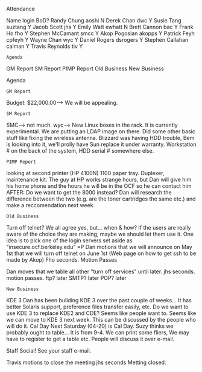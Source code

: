 Attendance

Name			login		BoD?
Randy Chung		aoshi		N
Derek Chan		dwc		Y
Susie Tang		suztang		Y
Jacob Scott		jhs		Y
Emily Watt		ewhatt		N
Brett Cannon		bac		Y
Frank Ho		fho		Y
Stephen McCamant	smcc		Y
Akop Pogosian		akopps		Y
Patrick Feyh		cpfeyh		Y
Wayne Chan		wyc		Y
Daniel Rogers		dsrogers	Y
Stephen Callahan	calman		Y
Travis Reynolds		tiv		Y


	Agenda
GM Report
SM Report
PIMP Report
Old Business
New Business



Agenda

	GM Report
Budget: $22,000.00--> We will be appealing.


	SM Report
SMC--> not much.
wyc--> New Linux boxes in the rack.  It is currently experimental.  We are putting an LDAP image on there.  Did some other
basic stuff like fixing the wireless antenna.
Blizzard was having HDD trouble, Bem is looking into it, we'll prolly have Sun replace it under warranty.
	Workstation # on the back of the system, HDD serial # somewhere else.


	PIMP Report
looking at second printer (HP 4100N) 1100 paper tray.  Duplexer, maintenance kit.  The guy at HP works strange hours,
but Dan will give him his home phone and the hours he will be in the OCF so he can contact him AFTER:
	Do we want to get the 8000 instead?
Dan will research the difference between the two (e.g. are the toner cartridges the same etc.) and make a reccomendation
next week.


	Old Business
Turn off
	telnet?  We all agree yes, but... when & how?
		If the users are really aware of the choice they are making, maybe we should let them use it.  One idea is to
		pick one of the login servers set aside as "insecure.ocf.berkeley.edu" =P
Dan motions that we will announce on May 1st that we will turn off telnet on June 1st (Web page on how to get ssh to be
	made by Akop)  Fho seconds.   Motion Passes

Dan moves that we table all other "turn off services" until later.
jhs seconds.
motion passes.
	ftp?	later
	SMTP?	later
	POP?	later


	New Business
KDE 3
	Dan has been building KDE 3 over the past couple of weeks...
	It has better Solaris support, preference files transfer easily, etc.
	Do we want to use KDE 3 to replace KDE2 and CDE?  Seems like people want to.
	Seems like we can move to KDE 3 next week.  This can be discussed by the people who will do it.
Cal Day
	Next Saturday (04-20) is Cal Day.  Suzy thinks we probably ought to table...  It is from 9-4.  We can print some fliers,
	We may have to register to get a table etc.  People will discuss it over e-mail.

Staff Social!  See your staff e-mail.

Travis motions to close the meeting
jhs seconds
Metting closed.
